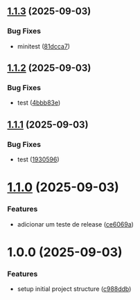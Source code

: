 ## [1.1.3](https://github.com/junction-js/core/compare/v1.1.2...v1.1.3) (2025-09-03)


### Bug Fixes

* minitest ([81dcca7](https://github.com/junction-js/core/commit/81dcca7647c08ab51e954a7b8cc80eec9d2177e3))

## [1.1.2](https://github.com/junction-js/core/compare/v1.1.1...v1.1.2) (2025-09-03)


### Bug Fixes

* test ([4bbb83e](https://github.com/junction-js/core/commit/4bbb83e22b2890916da16271f4d397284066ac4b))

## [1.1.1](https://github.com/junction-js/core/compare/v1.1.0...v1.1.1) (2025-09-03)


### Bug Fixes

* test ([1930596](https://github.com/junction-js/core/commit/193059648fa8d27f69f00405c7c9e0161f290157))

# [1.1.0](https://github.com/junction-js/core/compare/v1.0.0...v1.1.0) (2025-09-03)


### Features

* adicionar um teste de release ([ce6069a](https://github.com/junction-js/core/commit/ce6069a44a6b5ec9f2e4821665e1251f68786f6a))

# 1.0.0 (2025-09-03)


### Features

* setup initial project structure ([c988ddb](https://github.com/junction-js/core/commit/c988ddb75c0c758ec0ebd54f18b3635c6039f668))
